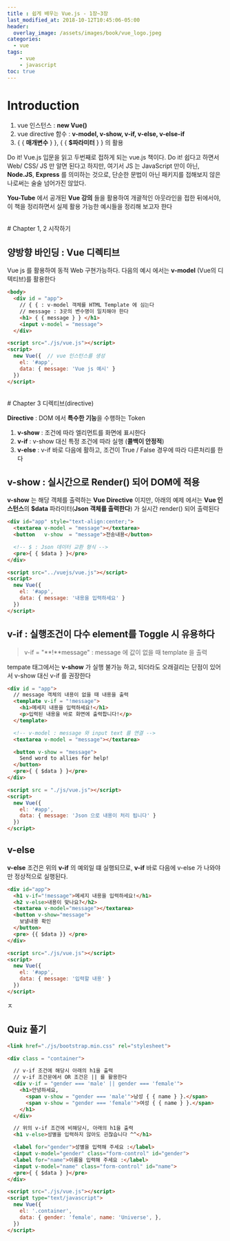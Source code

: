 ```yaml
---
title : 쉽게 배우는 Vue.js - 1장~3장
last_modified_at: 2018-10-12T10:45:06-05:00
header:
  overlay_image: /assets/images/book/vue_logo.jpeg
categories:
  - vue
tags: 
    - vue 
    - javascript
toc: true 
---
```



# Introduction

1. vue 인스턴스 : **new Vue()**
2. vue directive 함수 : **v-model, v-show, v-if, v-else, v-else-if**
3. { { **매개변수** } }, { { **$파라미터** } } 의 활용


Do it! Vue.js 입문을 읽고 두번째로 접하게 되는 vue.js 책이다. Do it! 쉽다고 하면서 Web/ CSS/ JS 만 알면 된다고 하지만, 여기서 JS 는 JavaScript 만이 아닌, **Node.JS**,  **Express** 를 의미하는 것으로, 단순한 문법이 아닌 패키지를 접해보지 않은 나로써는 술술 넘어가진 않았다.

**You-Tube** 에서 공개된 **Vue 강의** 들을 활용하여 개괄적인 아웃라인을 접한 뒤에서야, 이 책을 정리하면서 실제 활용 가능한 예시들을 정리해 보고자 한다


<br>
# Chapter 1, 2 시작하기 

## 양방향 바인딩 : Vue 디렉티브

Vue js 를 활용하여 동적 Web 구현가능하다. 다음의 예시 에서는 **v-model** (Vue의 디텍티브)를 활용한다

```html
<body>
  <div id = "app">
    // { { : v-model 객체를 HTML Template 에 심는다
    // message : 3곳의 변수명이 일치해야 한다
    <h1> { { message } } </h1>
    <input v-model = "message">
  </div>

<script src="./js/vue.js"></script>
<script>
  new Vue({  // vue 인스턴스를 생성
    el: '#app',
    data: { message: 'Vue js 예시' }
  })
</script>
```


<br>
# Chapter 3 디렉티브(directive)

**Directive** : DOM 에서 **특수한 기능**을 수행하는 Token
1. **v-show** : 조건에 따라 엘리먼트를 화면에 표시한다
2. **v-if** : v-show 대신 특정 조건에 따라 실행 (**콜백이 안정적**)
3. **v-else** : v-if 바로 다음에 활하고, 조건이 True / False 경우에 따라 다른처리를 한다


## **v-show** : 실시간으로 Render() 되어 **DOM**에 적용

**v-show** 는 해당 객체를 출력하는 **Vue Directive** 이지만, 아래의 예제 에서는  **Vue 인스턴스**의 **$data** 파라미터(**Json 객체를 출력한다**) 가 실시간 render() 되어 출력된다 

```html
<div id="app" style="text-align:center;">
  <textarea v-model = "message"></textarea>
  <button   v-show  = "message">전송내용</button>

  <!-- $ : Json 데이터 교환 형식 -->
  <pre>{ { $data } }</pre>
</div>

<script src="../vuejs/vue.js"></script>
<script>
  new Vue({
    el: '#app',
    data: { message: '내용을 입력하세요' }
  })
</script>
```


## **v-if** : 실행조건이 다수 element를 Toggle 시 유용하다

> v-if = "**!**message" : message 에 값이 없을 때 template 을 출력

tempate 태그에서는 **v-show** 가 실행 불가능 하고, 되더라도 오래걸리는
단점이 있어서 v-show 대신 v-if 를 권장한다

```html
<div id = "app">
  // message 객체의 내용이 없을 때 내용을 출력
  <template v-if = "!message">
    <h1>메세지 내용을 입력하세요!</h1>
    <p>입력된 내용을 바로 화면에 출력합니다!</p>
  </template>

  <!-- v-model : message 와 input text 를 연결 -->
  <textarea v-model = "message"></textarea>

  <button v-show = "message">
    Send word to allies for help!
  </button>
  <pre>{ { $data } }</pre>
</div>

<script src = "./js/vue.js"></script>
<script>
  new Vue({
    el: '#app',
    data: { message: 'Json 으로 내용이 처리 됩니다' }
  })
</script>
```


## **v-else**

**v-else** 조건은 위의 **v-if** 의 예외일 떄 실행되므로, **v-if** 바로 다음에 v-else 가 나와야만 정상적으로 실행된다.

```html
<div id="app">
  <h1 v-if="!message">메세지 내용을 입력하세요!</h1>
  <h2 v-else>내용이 맞나요?</h2>
  <textarea v-model="message"></textarea>
  <button v-show="message">
    보낼내용 확인
  </button>
  <pre> {{ $data }} </pre>
</div>

<script src="./js/vue.js"></script>
<script>
  new Vue({
    el: '#app',
    data: { message: '입력할 내용' }
  })
</script>
```
ㅈ
## Quiz 풀기

```html
<link href="./js/bootstrap.min.css" rel="stylesheet">

<div class = "container">

  // v-if 조건에 해당시 아래의 h1을 출력 
  // v-if 조건문에서 OR 조건은 || 를 활용한다
  <div v-if = "gender === 'male' || gender === 'female'">
    <h1>안녕하세요,
      <span v-show = "gender === 'male'">남성 { { name } }.</span>
      <span v-show = "gender === 'female'">여성 { { name } }.</span>
    </h1>
  </div>

  // 위의 v-if 조건에 비해당시, 아래의 h1을 출력 
  <h1 v-else>성별을 입력하지 않아도 괸찮습니다 ^^</h1>

  <label for="gender">성별을 입력해 주세요 :</label>
  <input v-model="gender" class="form-control" id="gender">
  <label for="name">이름을 입력해 주세요 :</label>
  <input v-model="name" class="form-control" id="name">
  <pre>{ { $data } }</pre>
</div>

<script src="./js/vue.js"></script>
<script type="text/javascript">
  new Vue({
    el: '.container',
    data: { gender: 'female', name: 'Universe', },
  })
</script>
```